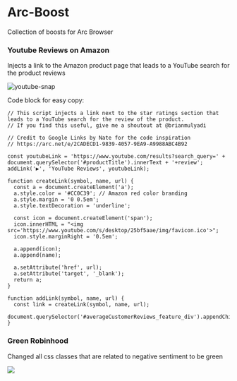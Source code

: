 # Arc-Boost
Collection of boosts for Arc Browser

### Youtube Reviews on Amazon

Injects a link to the Amazon product page that leads to a YouTube search for the product reviews

![youtube-snap](https://user-images.githubusercontent.com/6238480/206924837-af1a7e71-06c6-4c03-8128-5a3570f2ab7c.png)

Code block for easy copy:

```
// This script injects a link next to the star ratings section that leads to a YouTube search for the review of the product.
// If you find this useful, give me a shoutout at @brianmulyadi

// Credit to Google Links by Nate for the code inspiration
// https://arc.net/e/2CADECD1-9839-4057-9EA9-A9988ABC4B92

const youtubeLink = 'https://www.youtube.com/results?search_query=' + document.querySelector('#productTitle').innerText + '+review';
addLink('▶️', 'YouTube Reviews', youtubeLink);

function createLink(symbol, name, url) {
  const a = document.createElement('a');
  a.style.color = '#CC0C39'; // Amazon red color branding
  a.style.margin = '0 0.5em';
  a.style.textDecoration = 'underline';

  const icon = document.createElement('span');
  icon.innerHTML = "<img src='https://www.youtube.com/s/desktop/25bf5aae/img/favicon.ico'>";
  icon.style.marginRight = '0.5em';

  a.append(icon);
  a.append(name);

  a.setAttribute('href', url);
  a.setAttribute('target', '_blank');
  return a;
}

function addLink(symbol, name, url) {
  const link = createLink(symbol, name, url);
  document.querySelector('#averageCustomerReviews_feature_div').appendChild(link);
}
```

### Green Robinhood

Changed all css classes that are related to negative sentiment to be green

![](https://github.com/brianmulyadi/Arc-Boost/blob/main/green-robinhood.gif)
